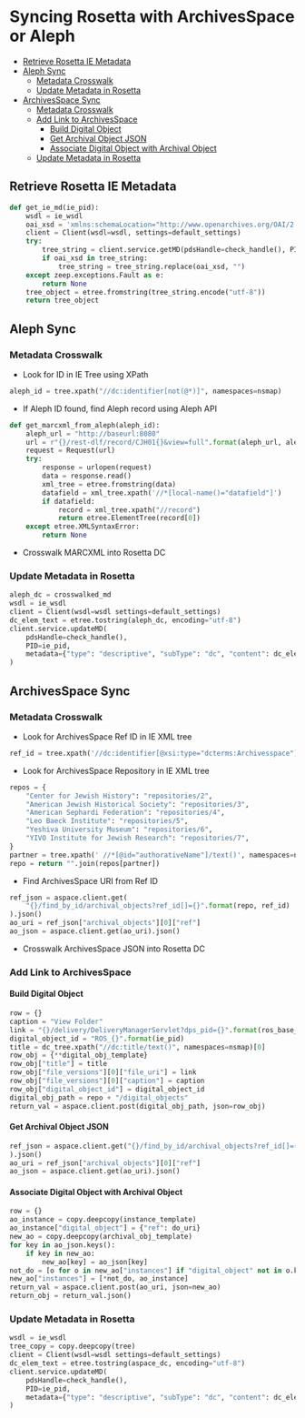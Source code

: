 # Syncing Rosetta with ArchivesSpace or Aleph

- [Retrieve Rosetta IE Metadata](#retrieve-rosetta-ie-metadata)
- [Aleph Sync](#aleph-sync)
  - [Metadata Crosswalk](#metadata-crosswalk)
  - [Update Metadata in Rosetta](#update-metadata-in-rosetta)
- [ArchivesSpace Sync](#archivesspace-sync)
  - [Metadata Crosswalk](#metadata-crosswalk-1)
  - [Add Link to ArchivesSpace](#add-link-to-archivesspace)
    - [Build Digital Object](#build-digital-object)
    - [Get Archival Object JSON](#get-archival-object-json)
    - [Associate Digital Object with Archival Object](#associate-digital-object-with-archival-object)
  - [Update Metadata in Rosetta](#update-metadata-in-rosetta-1)

## Retrieve Rosetta IE Metadata

```python
def get_ie_md(ie_pid):
    wsdl = ie_wsdl
    oai_xsd = 'xmlns:schemaLocation="http://www.openarchives.org/OAI/2.0/oai_dc/ http://www.openarchives.org/OAI/2.0/oai_dc.xsd"'
    client = Client(wsdl=wsdl, settings=default_settings)
    try:
        tree_string = client.service.getMD(pdsHandle=check_handle(), PID=ie_pid)
        if oai_xsd in tree_string:
            tree_string = tree_string.replace(oai_xsd, "")
    except zeep.exceptions.Fault as e:
        return None
    tree_object = etree.fromstring(tree_string.encode("utf-8"))
    return tree_object
```

## Aleph Sync

### Metadata Crosswalk

- Look for ID in IE Tree using XPath

```python
aleph_id = tree.xpath("//dc:identifier[not(@*)]", namespaces=nsmap)
```

- If Aleph ID found, find Aleph record using Aleph API

```python
def get_marcxml_from_aleph(aleph_id):
    aleph_url = "http://baseurl:8080"
    url = r"{}/rest-dlf/record/CJH01{}&view=full".format(aleph_url, aleph_id)
    request = Request(url)
    try:
        response = urlopen(request)
        data = response.read()
        xml_tree = etree.fromstring(data)
        datafield = xml_tree.xpath('//*[local-name()="datafield"]')
        if datafield:
            record = xml_tree.xpath("//record")
            return etree.ElementTree(record[0])
    except etree.XMLSyntaxError:
        return None
```

- Crosswalk MARCXML into Rosetta DC

### Update Metadata in Rosetta

```python
aleph_dc = crosswalked_md
wsdl = ie_wsdl
client = Client(wsdl=wsdl settings=default_settings)
dc_elem_text = etree.tostring(aleph_dc, encoding="utf-8")
client.service.updateMD(
    pdsHandle=check_handle(),
    PID=ie_pid,
    metadata={"type": "descriptive", "subType": "dc", "content": dc_elem_text},
)
```

## ArchivesSpace Sync

### Metadata Crosswalk

- Look for ArchivesSpace Ref ID in IE XML tree

```python
ref_id = tree.xpath('//dc:identifier[@xsi:type="dcterms:Archivesspace"]/text()', namespaces=nsmap)[0]
```

- Look for ArchivesSpace Repository in IE XML tree

```python
repos = {
    "Center for Jewish History": "repositories/2",
    "American Jewish Historical Society": "repositories/3",
    "American Sephardi Federation": "repositories/4",
    "Leo Baeck Institute": "repositories/5",
    "Yeshiva University Museum": "repositories/6",
    "YIVO Institute for Jewish Research": "repositories/7",
}
partner = tree.xpath(' //*[@id="authorativeName"]/text()', namespaces=nsmap)[0]
repo = return "".join(repos[partner])
```

- Find ArchivesSpace URI from Ref ID

```python
ref_json = aspace.client.get(
    "{}/find_by_id/archival_objects?ref_id[]={}".format(repo, ref_id)
).json()
ao_uri = ref_json["archival_objects"][0]["ref"]
ao_json = aspace.client.get(ao_uri).json()
```

- Crosswalk ArchivesSpace JSON into Rosetta DC

### Add Link to ArchivesSpace

#### Build Digital Object

```python
row = {}
caption = "View Folder"
link = "{}/delivery/DeliveryManagerServlet?dps_pid={}".format(ros_base_url, ie_pid)
digital_object_id = "ROS_{}".format(ie_pid)
title = dc_tree.xpath("//dc:title/text()", namespaces=nsmap)[0]
row_obj = {**digital_obj_template}
row_obj["title"] = title
row_obj["file_versions"][0]["file_uri"] = link
row_obj["file_versions"][0]["caption"] = caption
row_obj["digital_object_id"] = digital_object_id
digital_obj_path = repo + "/digital_objects"
return_val = aspace.client.post(digital_obj_path, json=row_obj)
```

#### Get Archival Object JSON

```python
ref_json = aspace.client.get("{}/find_by_id/archival_objects?ref_id[]={}".format(repo, ref_id)
).json()
ao_uri = ref_json["archival_objects"][0]["ref"]
ao_json = aspace.client.get(ao_uri).json()
```

#### Associate Digital Object with Archival Object

```python
row = {}
ao_instance = copy.deepcopy(instance_template)
ao_instance["digital_object"] = {"ref": do_uri}
new_ao = copy.deepcopy(archival_obj_template)
for key in ao_json.keys():
    if key in new_ao:
        new_ao[key] = ao_json[key]
not_do = [o for o in new_ao["instances"] if "digital_object" not in o.keys()]
new_ao["instances"] = [*not_do, ao_instance]
return_val = aspace.client.post(ao_uri, json=new_ao)
return_obj = return_val.json()
```

### Update Metadata in Rosetta

```python
wsdl = ie_wsdl
tree_copy = copy.deepcopy(tree)
client = Client(wsdl=wsdl settings=default_settings)
dc_elem_text = etree.tostring(aspace_dc, encoding="utf-8")
client.service.updateMD(
    pdsHandle=check_handle(),
    PID=ie_pid,
    metadata={"type": "descriptive", "subType": "dc", "content": dc_elem_text},
)
```
